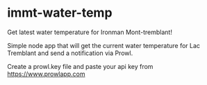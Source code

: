 # immt-water-temp
Get latest water temperature for Ironman Mont-tremblant!

Simple node app that will get the current water temperature for Lac Tremblant and send a notification via Prowl.

Create a prowl.key file and paste your api key from https://www.prowlapp.com
